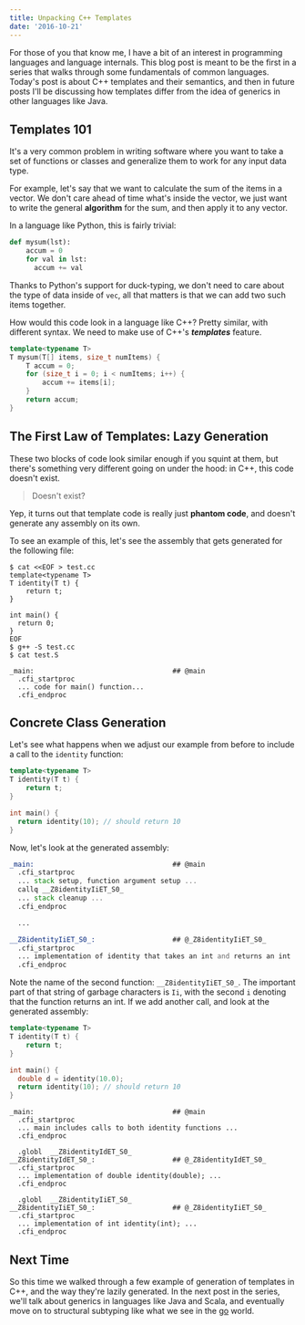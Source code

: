 ```yaml
---
title: Unpacking C++ Templates
date: '2016-10-21'
---
```


For those of you that know me, I have a bit of an interest in programming languages and language internals.
This blog post is meant to be the first in a series that walks through some fundamentals of common languages.
Today's post is about C++ templates and their semantics, and then in future posts I'll be discussing how
templates differ from the idea of generics in other languages like Java.

## Templates 101

It's a very common problem in writing software where you want to take a set of functions or classes and
generalize them to work for any input data type.

For example, let's say that we want to calculate the sum of the items in a vector. We don't care ahead of
time what's inside the vector, we just want to write the general __algorithm__ for the sum, and then apply it
to any vector.

In a language like Python, this is fairly trivial:

```python
def mysum(lst):
    accum = 0
    for val in lst:
      accum += val
```

Thanks to Python's support for duck-typing, we don't need to care about the type of data inside of `vec`, all
that matters is that we can add two such items together.

How would this code look in a language like C++? Pretty similar, with different syntax. We need to make use
of C++'s ___templates___ feature.

```c++
template<typename T>
T mysum(T[] items, size_t numItems) {
    T accum = 0;
    for (size_t i = 0; i < numItems; i++) {
        accum += items[i];
    }
    return accum;
}
```

## The First Law of Templates: Lazy Generation

These two blocks of code look similar enough if you squint at them, but there's something very different
going on under the hood: in C++, this code doesn't exist.


<blockquote>
  Doesn't exist?
</blockquote>

Yep, it turns out that template code is really just __phantom code__, and doesn't generate any assembly on
its own.

To see an example of this, let's see the assembly that gets generated for the following file:

```shell
$ cat <<EOF > test.cc
template<typename T>
T identity(T t) {
    return t;
}

int main() {
  return 0;
}
EOF
$ g++ -S test.cc
$ cat test.S

_main:                                  ## @main
  .cfi_startproc
  ... code for main() function...
  .cfi_endproc
```



## Concrete Class Generation

Let's see what happens when we adjust our example from before to include a call to the `identity` function:

```c++
template<typename T>
T identity(T t) {
    return t;
}

int main() {
  return identity(10); // should return 10
}
```

Now, let's look at the generated assembly:

```asm
_main:                                  ## @main
  .cfi_startproc
  ... stack setup, function argument setup ...
  callq __Z8identityIiET_S0_
  ... stack cleanup ...
  .cfi_endproc

  ...

__Z8identityIiET_S0_:                   ## @_Z8identityIiET_S0_
  .cfi_startproc
  ... implementation of identity that takes an int and returns an int ...
  .cfi_endproc
```

Note the name of the second function: `__Z8identityIiET_S0_`. The important part of that string of garbage
characters is `Ii`, with the second `i` denoting that the function returns an int. If we add another call,
and look at the generated assembly:

```c++
template<typename T>
T identity(T t) {
    return t;
}

int main() {
  double d = identity(10.0);
  return identity(10); // should return 10
}
```

```assembly
_main:                                  ## @main
  .cfi_startproc
  ... main includes calls to both identity functions ...
  .cfi_endproc

  .globl  __Z8identityIdET_S0_
__Z8identityIdET_S0_:                   ## @_Z8identityIdET_S0_
  .cfi_startproc
  ... implementation of double identity(double); ...
  .cfi_endproc

  .globl  __Z8identityIiET_S0_
__Z8identityIiET_S0_:                   ## @_Z8identityIiET_S0_
  .cfi_startproc
  ... implementation of int identity(int); ...
  .cfi_endproc
```

## Next Time

So this time we walked through a few example of generation of templates in C++, and the way they're lazily
generated. In the next post in the series, we'll talk about generics in languages like Java and Scala, and
eventually move on to structural subtyping like what we see in the [go](https://golang.org) world.

